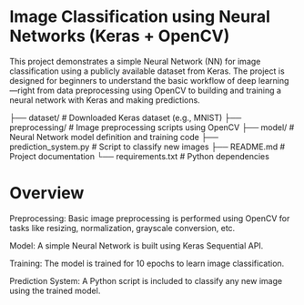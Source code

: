 # Image Classification using Neural Networks (Keras + OpenCV)

This project demonstrates a simple Neural Network (NN) for image classification using a publicly available dataset from Keras.
The project is designed for beginners to understand the basic workflow of deep learning—right from data preprocessing using OpenCV to building and training a neural network with Keras and making predictions.

├── dataset/                  # Downloaded Keras dataset (e.g., MNIST)
├── preprocessing/            # Image preprocessing scripts using OpenCV
├── model/                    # Neural Network model definition and training code
├── prediction_system.py      # Script to classify new images
├── README.md                 # Project documentation
└── requirements.txt          # Python dependencies

# Overview

Preprocessing: Basic image preprocessing is performed using OpenCV for tasks like resizing, normalization, grayscale conversion, etc.

Model: A simple Neural Network is built using Keras Sequential API.

Training: The model is trained for 10 epochs to learn image classification.

Prediction System: A Python script is included to classify any new image using the trained model.

